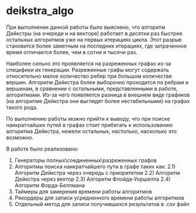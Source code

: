 # deikstra_algo
При выполнении данной работы было выяснено, что алгоритм Дейкстры (на очереди и на векторе) работает в десятки раз быстрее остальных алгоритмов уже на первых итерациях цикла. Этот разрыв становится более заметным на последних итерациях, где затраченное время отличается более, чем в сотни и тысячи раз.

Наиболее сильно это проявляется на разреженных графах из-за специфики их генерации. Разреженные графы могут содержать относительно малое количество ребер при большом количестве вершин. Алгоритм Дейкстра более выборочно проходится по ребрам и вершинам, в сравнении с остальными, представленными в работе, алгоритмами. Из-за чего появляется разница в внешнем виде графиков (на алгоритме Дейкстра они выглядят более нестабильными) на графах такого рода.

По выполнению работы можно прийти к выводу, что при поиске наикратчайших путей в графах стоит прибегать к использованию алгоритма Дейкстра, нежели остальных, настолько, насколько это возможно.

В работе было реализовано:

  1) Генераторы полных\соединенных\разреженных графов
  2) Алгоритмы поиска наикратчайшего пути в графе таких как:
    2.1) Алгоритм Дейкстра через очередь с приоритетом
    2.2) Алгоритм Дейкстра через вектор
    2.3) Алгоритм Флойда-Уоршелла
    2.4) Алгоритм Форда-Беллмана
  3) Таймеры для замерения времени работы алгоритмов
  4) Рекордеры для записи усредненного времени работы алгоритмов
  5) Отдельный метод для записи получившихся результатов в .csv файл
